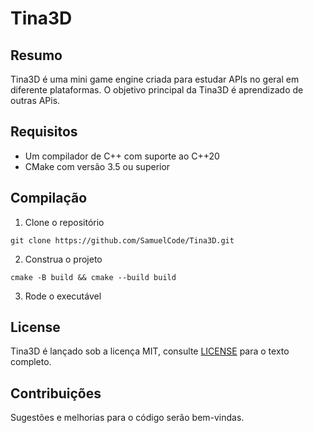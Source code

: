 # Tina3D

## Resumo

Tina3D é uma mini game engine criada para estudar APIs no geral em diferente plataformas. O objetivo principal da Tina3D é aprendizado de outras APis.

## Requisitos

- Um compilador de C++ com suporte ao C++20
- CMake com versão 3.5 ou superior

## Compilação

1. Clone o repositório

```
git clone https://github.com/SamuelCode/Tina3D.git
```

2. Construa o projeto

```
cmake -B build && cmake --build build
```

3. Rode o executável

## License

Tina3D é lançado sob a licença MIT, consulte [LICENSE](LICENSE) para o texto completo.

## Contribuições

Sugestões e melhorias para o código serão bem-vindas.
